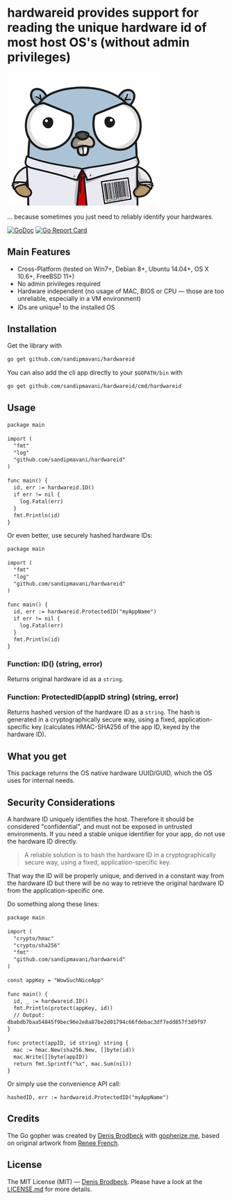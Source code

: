 # hardwareid provides support for reading the unique hardware id of most host OS's (without admin privileges)

![Image of Gopher 47](logo.png)

… because sometimes you just need to reliably identify your hardwares.

[![GoDoc](https://godoc.org/github.com/sandipmavani/hardwareid?status.svg)](https://godoc.org/github.com/sandipmavani/hardwareid) [![Go Report Card](https://goreportcard.com/badge/github.com/sandipmavani/hardwareid)](https://goreportcard.com/report/github.com/sandipmavani/hardwareid)

## Main Features

* Cross-Platform (tested on Win7+, Debian 8+, Ubuntu 14.04+, OS X 10.6+, FreeBSD 11+)
* No admin privileges required
* Hardware independent (no usage of MAC, BIOS or CPU — those are too unreliable, especially in a VM environment)
* IDs are unique<sup>[1](#unique-key-reliability)</sup> to the installed OS

## Installation

Get the library with

```bash
go get github.com/sandipmavani/hardwareid
```

You can also add the cli app directly to your `$GOPATH/bin` with

```bash
go get github.com/sandipmavani/hardwareid/cmd/hardwareid
```

## Usage

```golang
package main

import (
  "fmt"
  "log"
  "github.com/sandipmavani/hardwareid"
)

func main() {
  id, err := hardwareid.ID()
  if err != nil {
    log.Fatal(err)
  }
  fmt.Println(id)
}
```

Or even better, use securely hashed hardware IDs:

```golang
package main

import (
  "fmt"
  "log"
  "github.com/sandipmavani/hardwareid"
)

func main() {
  id, err := hardwareid.ProtectedID("myAppName")
  if err != nil {
    log.Fatal(err)
  }
  fmt.Println(id)
}
```

### Function: ID() (string, error)

Returns original hardware id as a `string`.

### Function: ProtectedID(appID string) (string, error)

Returns hashed version of the hardware ID as a `string`. The hash is generated in a cryptographically secure way, using a fixed, application-specific key (calculates HMAC-SHA256 of the app ID, keyed by the hardware ID).

## What you get

This package returns the OS native hardware UUID/GUID, which the OS uses for internal needs.

## Security Considerations

A hardware ID uniquely identifies the host. Therefore it should be considered "confidential", and must not be exposed in untrusted environments. If you need a stable unique identifier for your app, do not use the hardware ID directly.

> A reliable solution is to hash the hardware ID in a cryptographically secure way, using a fixed, application-specific key.

That way the ID will be properly unique, and derived in a constant way from the hardware ID but there will be no way to retrieve the original hardware ID from the application-specific one.

Do something along these lines:

```golang
package main

import (
  "crypto/hmac"
  "crypto/sha256"
  "fmt"
  "github.com/sandipmavani/hardwareid"
)

const appKey = "WowSuchNiceApp"

func main() {
  id, _ := hardwareid.ID()
  fmt.Println(protect(appKey, id))
  // Output: dbabdb7baa54845f9bec96e2e8a87be2d01794c66fdebac3df7edd857f3d9f97
}

func protect(appID, id string) string {
  mac := hmac.New(sha256.New, []byte(id))
  mac.Write([]byte(appID))
  return fmt.Sprintf("%x", mac.Sum(nil))
}
```

Or simply use the convenience API call:

```golang
hashedID, err := hardwareid.ProtectedID("myAppName")
```


## Credits

The Go gopher was created by [Denis Brodbeck](https://github.com/sandipmavani) with [gopherize.me](https://gopherize.me/), based on original artwork from [Renee French](http://reneefrench.blogspot.com/).

## License

The MIT License (MIT) — [Denis Brodbeck](https://github.com/sandipmavani). Please have a look at the [LICENSE.md](LICENSE.md) for more details.
